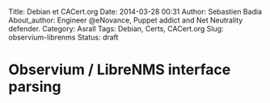 Title: Debian et CACert.org
Date: 2014-03-28 00:31
Author: Sebastien Badia
About_author: Engineer @eNovance, Puppet addict and Net Neutrality defender.
Category: Asrall
Tags: Debian, Certs, CACert.org
Slug: observium-librenms
Status: draft


# Observium / LibreNMS interface parsing

